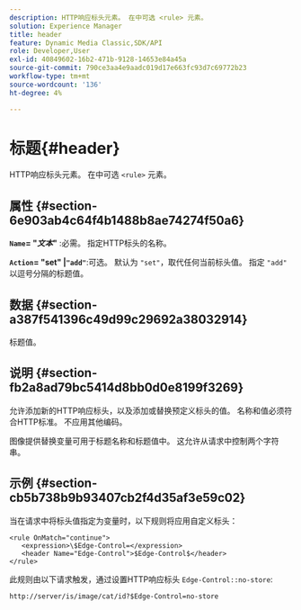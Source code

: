 ```yaml
---
description: HTTP响应标头元素。 在中可选 <rule> 元素。
solution: Experience Manager
title: header
feature: Dynamic Media Classic,SDK/API
role: Developer,User
exl-id: 40849602-16b2-471b-9128-14653e84a45a
source-git-commit: 790ce3aa4e9aadc019d17e663fc93d7c69772b23
workflow-type: tm+mt
source-wordcount: '136'
ht-degree: 4%

---
```


# 标题{#header}

HTTP响应标头元素。 在中可选 `<rule>` 元素。

## 属性 {#section-6e903ab4c64f4b1488b8ae74274f50a6}

**`Name`= &quot;*文本*&quot;** :必需。 指定HTTP标头的名称。

**`Action`= &quot;set&quot; |`"add"`**:可选。 默认为 `"set"`，取代任何当前标头值。 指定 `"add"` 以逗号分隔的标题值。

## 数据 {#section-a387f541396c49d99c29692a38032914}

标题值。

## 说明 {#section-fb2a8ad79bc5414d8bb0d0e8199f3269}

允许添加新的HTTP响应标头，以及添加或替换预定义标头的值。 名称和值必须符合HTTP标准。 不应用其他编码。

图像提供替换变量可用于标题名称和标题值中。 这允许从请求中控制两个字符串。

## 示例 {#section-cb5b738b9b93407cb2f4d35af3e59c02}

当在请求中将标头值指定为变量时，以下规则将应用自定义标头：

```
<rule OnMatch="continue">
   <expression>\$Edge-Control=</expression>
   <header Name="Edge-Control">$Edge-Control$</header>
</rule>
```

此规则由以下请求触发，通过设置HTTP响应标头 `Edge-Control::no-store`:

`http://server/is/image/cat/id?$Edge-Control=no-store`
